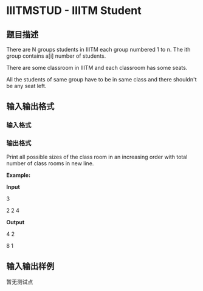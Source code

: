 # IIITMSTUD - IIITM Student

## 题目描述

There are N groups students in IIITM each group numbered 1 to n. The ith group contains a\[i\] number of students.

There are some classroom in IIITM and each classroom has some seats.

All the students of same group have to be in same class and there shouldn't be any seat left.

## 输入输出格式

### 输入格式

### 输出格式

Print all possible sizes of the class room in an increasing order with total number of class rooms in new line.

**Example:**

**Input**

3

2 2 4

**Output**

4 2

8 1

## 输入输出样例

暂无测试点

